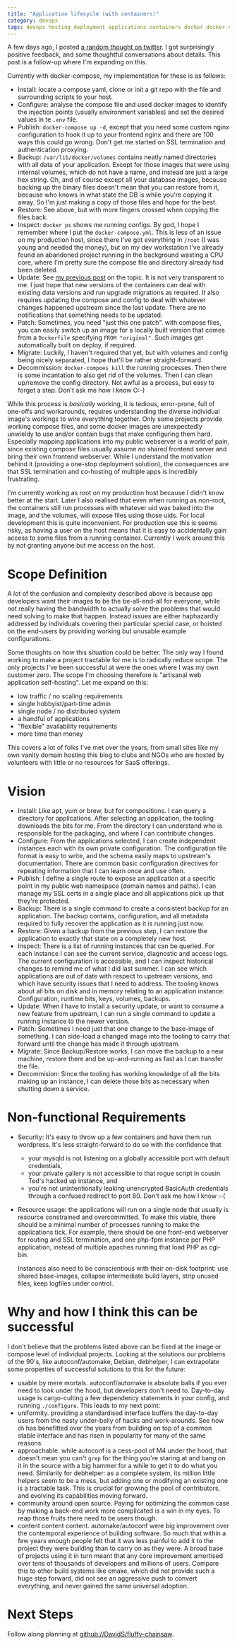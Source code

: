 ```yaml
---
title: "Application lifecycle (with containers)"
category: devops
tags: devops hosting deployment applications containers docker docker-compose
---
```


A few days ago, I posted [a random thought on twitter](https://twitter.com/dev_el_ops/status/1151432006879862784). I got surprisingly positive feedback, and some thoughtful conversations about details. This post is a follow-up where I'm expanding on this.

Currently with docker-compose, my implementation for these is as follows:

* Install: locate a compose yaml, clone or init a git repo with the file and surrounding scripts to your host.
* Configure: analyse the compose file and used docker images to identify the injection points (usually environment variables) and set the desired values in te `.env` file.
* Publish: `docker-compose up -d`, except that you need some custom nginx configuration to hook it up to your frontend nginx and there are 100 ways this could go wrong. Don't get me started on SSL termination and authentication proxying.
* Backup: `/var/lib/docker/volumes` contains neatly named directories with all data of your application. Except for those images that were using internal volumes, which do not have a name, and instead are just a large hex string. Oh, and of course except all your database images, because backing up the binary files doesn't mean that you can restore from it, because who knows in what state the DB is while you're copying it away. So I'm just making a copy of those files and hope for the best.
* Restore: See above, but with more fingers crossed when copying the files back.
* Inspect: `docker ps` shows me running configs. By god, I hope I remember where I put the `docker-compose.yml`. This is less of an issue on my production host, since there I've got everything in `/root` (I was young and needed the money), but on my dev workstation I've already found an abandoned project running in the background wasting a CPU core, where I'm pretty sure the compose file and directory already had been deleted.
* Update: See [my previous post](/log/posts/2019-04-27-docker-compose/) on the topic. It is not very transparent to me. I just hope that new versions of the containers can deal with existing data versions and run upgrade migrations as required. It also requires updating the compose and config to deal with whatever changes happened upstream since the last update. There are no notifications that something needs to be updated.
* Patch: Sometimes, you need "just this one patch". with compose files, you can easily switch up an image for a locally built version that comes from a `Dockerfile` specifying `FROM "original"`. Such images get automatically built on deploy, if required.
* Migrate: Luckily, I haven't required that yet, but with volumes and config being nicely separated, I hope that'll be rather straight-forward.
* Decommission: `docker-compoes kill` the running processes. Then there is some incantation to also get rid of the volumes. Then I can clean up/remove the config directory. Not awful as a process, but easy to forget a step. Don't ask me how I know O:-)

While this process is _basically_ working, it is tedious, error-prone, full of one-offs and workarounds, requires understanding the diverse individual image's workings to wire everything together. Only some projects provide working compose files, and some docker images are unexpectedly unwieldy to use and/or contain bugs that make configuring them hard. Especially mapping applications into my public webserver is a world of pain, since existing compose files usually assume _no_ shared frontend server and bring their own frontend webserver. While I understand the motivation behind it (providing a one-stop deployment solution), the consequences are that SSL termination and co-hosting of multiple apps is incredibly frustrating.

I'm currently working as root on my production host because I didn't know better at the start. Later I also realised that even when running as non-root, the containers still run processes with whatever uid was baked into the image, and the volumes, will expose files using those uids. For local development this is quite inconvenient. For production use this is seems risky, as having a user on the host means that it is easy to accidentally gain access to some files from a running container. Currently I work around this by not granting anyone but me access on the host.

# Scope Definition

A lot of the confusion and complexity described above is because app developers want their images to be the be-all-end-all for everyone, while not really having the bandwidth to actually solve the problems that would need solving to make that happen. Instead issues are either haphazardly addressed by individuals covering their particular special case, or hoisted on the end-users by providing working but unusable example configurations.

Some thoughts on how this situation could be better. The only way I found working to make a project tractable for me is to radically reduce scope. The only projects I've been successful at were the ones where I was my own customer zero. The scope I'm choosing therefore is "artisanal web application self-hosting". Let me expand on this:

* low traffic / no scaling requirements
* single hobbyist/part-time admin
* single node / no distributed system
* a handful of applications
* "flexible" availability requirements
* more time than money

This covers a lot of folks I've met over the years, from small sites like my own vanity domain hosting this blog to clubs and NGOs who are hosted by volunteers with little or no resources for SaaS offerings.

# Vision

* Install: Like apt, yum or brew, but for compositions. I can query a directory for applications. After selecting an application, the tooling downloads the bits for me. From the directory I can understand who is responsible for the packaging, and where I can contribute changes.
* Configure: From the applications selected, I can create independent instances each with its own private configuration. The configuration file format is easy to write, and the schema easily maps to upstream's documentation. There are common basic configuration directives for repeating information that I can learn once and use often.
* Publish: I define a single route to expose an application at a specific point in my public web namespace (domain names and paths). I can manage my SSL certs in a single place and all applications pick up that they're protected.
* Backup: There is a single command to create a consistent backup for an application. The backup contains, configuration, and all metadata required to fully recover the application as it is running just now.
* Restore: Given a backup from the previous step, I can restore the application to exactly that state on a completely new host.
* Inspect: There is a list of running instances that can be queried. For each instance I can see the current service, diagnostic and access logs. The current configuration is accessible, and I can inspect historical changes to remind me of what I did last summer. I can see which applications are out of date with respect to upstream versions, and which have security issues that I need to address. The tooling knows about all bits on disk and in memory relating to an application instance: Configuration, runtime bits, keys, volumes, backups.
* Update: When I have to install a security update, or want to consume a new feature from upstream, I can run a single command to update a running instance to the newer version.
* Patch: Sometimes I need just that one change to the base-image of something. I can side-load a changed image into the tooling to carry that forward until the change has made it through upstream.
* Migrate: Since Backup/Restore works, I can move the backup to a new machine, restore there and be up-and-running as fast as I can transfer the file.
* Decommision: Since the tooling has working knowledge of all the bits making up an instance, I can delete those bits as necessary when shutting down a service.

# Non-functional Requirements

* Security: It's easy to throw up a few containers and have them run wordpress. It's less straight-forward to do so with the confidence that
  * your mysqld is not listening on a globally accessible port with default credentials,
  * your private gallery is not accessible to that rogue script in cousin Ted's hacked up instance, and
  * you're not unintentionally leaking unencrypted BasicAuth credentials through a confused redirect to port 80. Don't ask me how I know :-(

* Resource usage: the applications will run on a single node that usually is resource constrained and overcommitted. To make this viable, there should be a minimal number of processes running to make the applications tick. For example, there should be one front-end webserver for routing and SSL termination, and one php-fpm instance per PHP application, instead of multiple apaches running that load PHP as cgi-bin.

  Instances also need to be conscientious with their on-disk footprint: use shared base-images, collapse intermediate build layers, strip unused files, keep logfiles under control.

# Why and how I think this can be successful

I don't believe that the problems listed above can be fixed at the image or compose level of individual projects. Looking at the solutions our problems of the 90's, like autoconf/automake, Debian, debhelper, I can extrapolate some properties of successful solutions to this for the future:

* usable by mere mortals. autoconf/automake is absolute balls if you ever need to look under the hood, but developers don't need to. Day-to-day usage is cargo-culting a few dependency statements in your config, and running `./configure`. This leads to my next point:
* uniformity. providing a standardised interface buffers the day-to-day users from the nasty under-belly of hacks and work-arounds. See how `dh` has benefitted over the years from building on top of a common stable interface and has risen in popularity for many of the same reasons.
* approachable. while autoconf is a cess-pool of M4 under the hood, that doesn't mean you can't `grep` for the thing you're staring at and bang on it in the source with a big hammer for a while to get it to do what you need. Similarily for debhelper: as a complete system, its million little helpers seem to be a mess, but adding one or modifying an existing one is a tractable task. This is crucial for growing the pool of contributors, and evolving its capabilities moving forward.
* community around open source. Paying for optimizing the common case by making a back-end work more complicated is a win in my eyes. To reap those fruits there need to be users though.
* content content content. automake/autoconf were big improvement over the contemporal experience of building software. So much that within a few years enough people felt that it was less painful to add it to the project they were building than to carry on as they were. A broad base of projects using it in turn meant that any core improvement amortised over tens of thousands of developers and millions of users. Compare this to other build systems like cmake, which did not provide such a huge step forward, did not see an aggressive push to convert everything, and never gained the same universal adoption.

# Next Steps

Follow along planning at [github://DavidS/fluffy-chainsaw](https://github.com/DavidS/fluffy-chainsaw).

